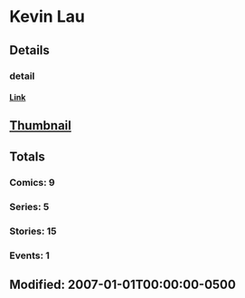 # Kevin  Lau 
## Details
### detail
#### [Link](http://marvel.com/comics/creators/784/kevin_lau?utm_campaign=apiRef&utm_source=225578a89fc76f3d20fbffda5d17a88d)
## [Thumbnail](http://i.annihil.us/u/prod/marvel/i/mg/c/f0/4c7d67af43f6e.jpg)
## Totals
### Comics: 9
### Series: 5
### Stories: 15
### Events: 1
## Modified: 2007-01-01T00:00:00-0500